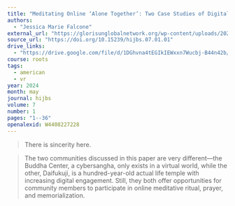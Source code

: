 ```yaml
---
title: "Meditating Online ‘Alone Together’: Two Case Studies of Digital Buddhist Practice"
authors:
  - "Jessica Marie Falcone"
external_url: "https://glorisunglobalnetwork.org/wp-content/uploads/2025/03/hualin7.1_falcone.pdf"
source_url: "https://doi.org/10.15239/hijbs.07.01.01"
drive_links:
  - "https://drive.google.com/file/d/1DGhvna4tEGIkIEWxxn7Wucbj-B44n42b/view?usp=drivesdk"
course: roots
tags:
  - american
  - vr
year: 2024
month: may
journal: hijbs
volume: 7
number: 1
pages: "1--36"
openalexid: W4408227228
---
```


> There is sincerity here.

> The two communities discussed in this paper are very different—the Buddha Center, a cybersangha, only exists in a virtual world, while the other, Daifukuji, is a hundred-year-old actual life temple with increasing digital engagement. Still, they both offer opportunities for community members to participate in online meditative ritual, prayer, and memorialization.
